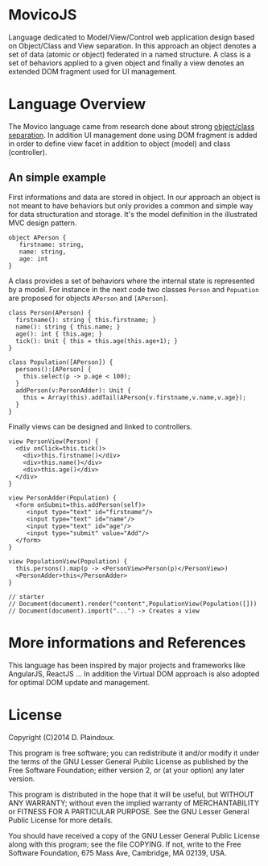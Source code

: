 MovicoJS
========

Language dedicated to Model/View/Control web application design based on Object/Class and View separation.
In this approach an object denotes a set of data (atomic or object) federated in a named structure. A class
is a set of behaviors applied to a given object and finally a view denotes an extended DOM fragment used for
UI management.

Language Overview
=================

The Movico language came from research done about strong [object/class separation](http://d.plaindoux.free.fr/clump/index.html). In addition UI management done using DOM fragment
is added in order to define view facet in addition to object (model) and class (controller).

An simple example
-----------------

First informations and data are stored in object. In our approach an object is not meant to have behaviors
but only provides a common and simple way for data structuration and storage. It's the model definition in
the illustrated MVC design pattern.

```
object APerson { 
   firstname: string, 
   name: string, 
   age: int 
}
```

A class provides a set of behaviors where the internal state is represented by a model. For instance in the next 
code two classes `Person` and `Popuation` are proposed for objects `APerson` and `[APerson]`.

```
class Person(APerson) {
  firstname(): string { this.firstname; }
  name(): string { this.name; }
  age(): int { this.age; }
  tick(): Unit { this = this.age(this.age+1); }
}

class Population([APerson]) {
  persons():[APerson] { 
    this.select(p -> p.age < 100); 
  }
  addPerson(v:PersonAdder): Unit { 
    this = Array(this).addTail(APerson{v.firstname,v.name,v.age}); 
  }
}
```

Finally views can be designed and linked to controllers.

```
view PersonView(Person) {
  <div onClick=this.tick()> 
    <div>this.firstname()</div>
    <div>this.name()</div>
    <div>this.age()</div>
  </div>
}
 
view PersonAdder(Population) {
  <form onSubmit=this.addPerson(self)>
     <input type="text" id="firstname"/>
     <input type="text" id="name"/>
     <input type="text" id="age"/>
     <input type="submit" value="Add"/>
  </form>
}

view PopulationView(Population) {
  this.persons().map(p -> <PersonView>Person(p)</PersonView>)
  <PersonAdder>this</PersonAdder>
}

// starter
// Document(document).render("content",PopulationView(Population([]))
// Document(document).import("...") -> Creates a view
```

More informations and References
================================

This language has been inspired by major projects and frameworks like AngularJS, ReactJS ... In addition the 
Virtual DOM approach is also adopted for optimal DOM update and management.

License
=======

Copyright (C)2014 D. Plaindoux.

This program is free software; you can redistribute it and/or modify it under the terms of the GNU Lesser General Public License as published by the Free Software Foundation; either version 2, or (at your option) any later version.

This program is distributed in the hope that it will be useful, but WITHOUT ANY WARRANTY; without even the implied warranty of MERCHANTABILITY or FITNESS FOR A PARTICULAR PURPOSE. See the GNU Lesser General Public License for more details.

You should have received a copy of the GNU Lesser General Public License along with this program; see the file COPYING. If not, write to the Free Software Foundation, 675 Mass Ave, Cambridge, MA 02139, USA.




